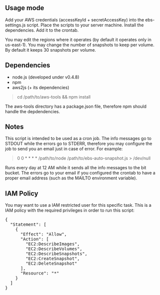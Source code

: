 ## Usage mode

Add your AWS credentials (accessKeyId + secretAccessKey) into the ebs-settings.js script. Place the scripts to your server machine. Install the dependencies. Add it to the crontab.

You may edit the regions where it operates (by default it operates only in us-east-1). You may change the number of snapshots to keep per volume. By default it keeps 30 snapshots per volume.

## Dependencies

 * node.js (developed under v0.4.8)
 * npm
 * aws2js (+ its dependencies)

> cd /path/to/aws-tools && npm install

The aws-tools directory has a package.json file, therefore npm should handle the depdendencies.

## Notes

This script is intended to be used as a cron job. The info messages go to STDOUT while the errors go to STDERR, therefore you may configure the job to send you an email just in case of error. For example:

> 0 0 * * * * /path/to/node /path/to/ebs-auto-snapshot.js > /dev/null

Runs every day at 12 AM while it sends all the info messages to the bit bucket. The errors go to your email if you configured the crontab to have a proper email address (such as the MAILTO environment variable).

## IAM Policy

You may want to use a IAM restricted user for this specific task. This is a IAM policy with the required privileges in order to run this script:

<pre>
{
  "Statement": [
    {
      "Effect": "Allow",
      "Action": [
        "EC2:DescribeImages",
        "EC2:DescribeVolumes",
        "EC2:DescribeSnapshots",
        "EC2:CreateSnapshot",
        "EC2:DeleteSnapshot"
      ],
      "Resource": "*"
    }
  ]
}
</pre>
